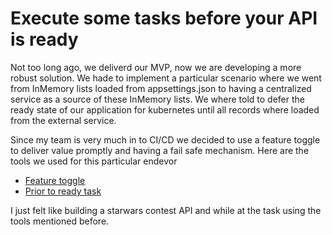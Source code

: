 # Execute some tasks before your API is ready

Not too long ago, we deliverd our MVP, now we are developing a more robust solution. We hade to implement a particular scenario where we went from InMemory lists loaded from appsettings.json to having a centralized service as a source of these InMemory lists. We where told to defer the ready state of our application for kubernetes until all records where loaded from the external service.

Since my team is very much in to CI/CD we decided to use a feature toggle to deliver value promptly and having a fail safe mechanism.
Here are the tools we used for this particular endevor

* [Feature toggle](./Docs/FeatureToggle.md)
* [Prior to ready task](./Docs/PriorToReadyTask.md)

I just felt like building a starwars contest API and while at the task using the tools mentioned before.
